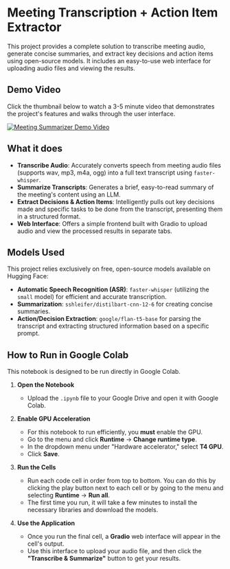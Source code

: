 # Meeting Transcription + Action Item Extractor

This project provides a complete solution to transcribe meeting audio, generate concise summaries, and extract key decisions and action items using open-source models. It includes an easy-to-use web interface for uploading audio files and viewing the results.

## Demo Video

Click the thumbnail below to watch a 3-5 minute video that demonstrates the project's features and walks through the user interface. 

[![Meeting Summarizer Demo Video](https://www.youtube.com/watch?v=5tjZZYIsnvQ)](https://www.youtube.com/watch?v=5tjZZYIsnvQ)



## What it does

-   **Transcribe Audio**: Accurately converts speech from meeting audio files (supports wav, mp3, m4a, ogg) into a full text transcript using `faster-whisper`.
-   **Summarize Transcripts**: Generates a brief, easy-to-read summary of the meeting's content using an LLM. 
-   **Extract Decisions & Action Items**: Intelligently pulls out key decisions made and specific tasks to be done from the transcript, presenting them in a structured format. 
-   **Web Interface**: Offers a simple frontend built with Gradio to upload audio and view the processed results in separate tabs. 

## Models Used

This project relies exclusively on free, open-source models available on Hugging Face:

-   **Automatic Speech Recognition (ASR)**: `faster-whisper` (utilizing the `small` model) for efficient and accurate transcription. 
-   **Summarization**: `sshleifer/distilbart-cnn-12-6` for creating concise summaries. 
-   **Action/Decision Extraction**: `google/flan-t5-base` for parsing the transcript and extracting structured information based on a specific prompt. 

## How to Run in Google Colab

This notebook is designed to be run directly in Google Colab.

1.  **Open the Notebook**
    -   Upload the `.ipynb` file to your Google Drive and open it with Google Colab.

2.  **Enable GPU Acceleration**
    -   For this notebook to run efficiently, you **must** enable the GPU.
    -   Go to the menu and click **Runtime** -> **Change runtime type**.
    -   In the dropdown menu under "Hardware accelerator," select **T4 GPU**.
    -   Click **Save**.

3.  **Run the Cells**
    -   Run each code cell in order from top to bottom. You can do this by clicking the play button next to each cell or by going to the menu and selecting **Runtime** -> **Run all**.
    -   The first time you run, it will take a few minutes to install the necessary libraries and download the models.

4.  **Use the Application**
    -   Once you run the final cell, a **Gradio** web interface will appear in the cell's output.
    -   Use this interface to upload your audio file, and then click the **"Transcribe & Summarize"** button to get your results.

